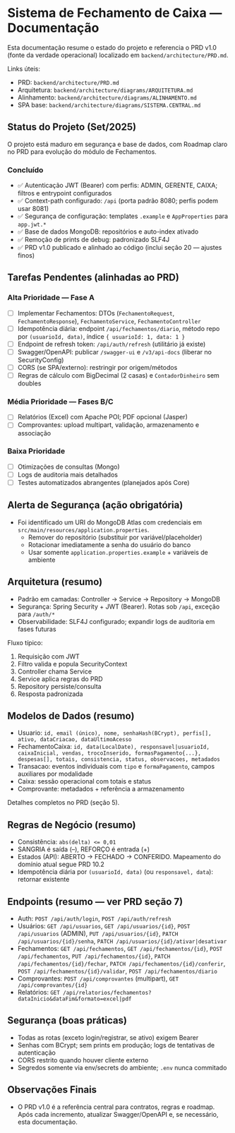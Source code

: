 # Sistema de Fechamento de Caixa — Documentação

Esta documentação resume o estado do projeto e referencia o PRD v1.0 (fonte da verdade operacional) localizado em `backend/architecture/PRD.md`.

Links úteis:

- PRD: `backend/architecture/PRD.md`
- Arquitetura: `backend/architecture/diagrams/ARQUITETURA.md`
- Alinhamento: `backend/architecture/diagrams/ALINHAMENTO.md`
- SPA base: `backend/architecture/diagrams/SISTEMA.CENTRAL.md`

## Status do Projeto (Set/2025)

O projeto está maduro em segurança e base de dados, com Roadmap claro no PRD para evolução do módulo de Fechamentos.

### Concluído

- ✅ Autenticação JWT (Bearer) com perfis: ADMIN, GERENTE, CAIXA; filtros e entrypoint configurados
- ✅ Context-path configurado: `/api` (porta padrão 8080; perfis podem usar 8081)
- ✅ Segurança de configuração: templates `.example` e `AppProperties` para `app.jwt.*`
- ✅ Base de dados MongoDB: repositórios e auto-index ativado
- ✅ Remoção de prints de debug: padronizado SLF4J
- ✅ PRD v1.0 publicado e alinhado ao código (inclui seção 20 — ajustes finos)

## Tarefas Pendentes (alinhadas ao PRD)

### Alta Prioridade — Fase A

- [ ] Implementar Fechamentos: DTOs (`FechamentoRequest`, `FechamentoResponse`), `FechamentoService`, `FechamentoController`
- [ ] Idempotência diária: endpoint `/api/fechamentos/diario`, método repo por `(usuarioId, data)`, índice `{ usuarioId: 1, data: 1 }`
- [ ] Endpoint de refresh token: `/api/auth/refresh` (utilitário já existe)
- [ ] Swagger/OpenAPI: publicar `/swagger-ui` e `/v3/api-docs` (liberar no SecurityConfig)
- [ ] CORS (se SPA/externo): restringir por origem/métodos
- [ ] Regras de cálculo com BigDecimal (2 casas) e `ContadorDinheiro` sem doubles

### Média Prioridade — Fases B/C

- [ ] Relatórios (Excel) com Apache POI; PDF opcional (Jasper)
- [ ] Comprovantes: upload multipart, validação, armazenamento e associação

### Baixa Prioridade

- [ ] Otimizações de consultas (Mongo)
- [ ] Logs de auditoria mais detalhados
- [ ] Testes automatizados abrangentes (planejados após Core)

## Alerta de Segurança (ação obrigatória)

- Foi identificado um URI do MongoDB Atlas com credenciais em `src/main/resources/application.properties`.
  - Remover do repositório (substituir por variável/placeholder)
  - Rotacionar imediatamente a senha do usuário do banco
  - Usar somente `application.properties.example` + variáveis de ambiente

## Arquitetura (resumo)

- Padrão em camadas: Controller → Service → Repository → MongoDB
- Segurança: Spring Security + JWT (Bearer). Rotas sob `/api`, exceção para `/auth/*`
- Observabilidade: SLF4J configurado; expandir logs de auditoria em fases futuras

Fluxo típico:

1. Requisição com JWT
2. Filtro valida e popula SecurityContext
3. Controller chama Service
4. Service aplica regras do PRD
5. Repository persiste/consulta
6. Resposta padronizada

## Modelos de Dados (resumo)

- Usuario: `id, email (único), nome, senhaHash(BCrypt), perfis[], ativo, dataCriacao, dataUltimoAcesso`
- FechamentoCaixa: `id, data(LocalDate), responsavel|usuarioId, caixaInicial, vendas, trocoInserido, formasPagamento{...}, despesas[], totais, consistencia, status, observacoes, metadados`
- Transacao: eventos individuais com `tipo` e `formaPagamento`, campos auxiliares por modalidade
- Caixa: sessão operacional com totais e status
- Comprovante: metadados + referência a armazenamento

Detalhes completos no PRD (seção 5).

## Regras de Negócio (resumo)

- Consistência: `abs(delta) <= 0,01`
- SANGRIA é saída (–), REFORÇO é entrada (+)
- Estados (API): ABERTO → FECHADO → CONFERIDO. Mapeamento do domínio atual segue PRD 10.2
- Idempotência diária por `(usuarioId, data)` (ou `responsavel, data`): retornar existente

## Endpoints (resumo — ver PRD seção 7)

- Auth: `POST /api/auth/login`, `POST /api/auth/refresh`
- Usuários: `GET /api/usuarios`, `GET /api/usuarios/{id}`, `POST /api/usuarios` (ADMIN), `PUT /api/usuarios/{id}`, `PATCH /api/usuarios/{id}/senha`, `PATCH /api/usuarios/{id}/ativar|desativar`
- Fechamentos: `GET /api/fechamentos`, `GET /api/fechamentos/{id}`, `POST /api/fechamentos`, `PUT /api/fechamentos/{id}`, `PATCH /api/fechamentos/{id}/fechar`, `PATCH /api/fechamentos/{id}/conferir`, `POST /api/fechamentos/{id}/validar`, `POST /api/fechamentos/diario`
- Comprovantes: `POST /api/comprovantes` (multipart), `GET /api/comprovantes/{id}`
- Relatórios: `GET /api/relatorios/fechamentos?dataInicio&dataFim&formato=excel|pdf`

## Segurança (boas práticas)

- Todas as rotas (exceto login/registrar, se ativo) exigem Bearer
- Senhas com BCrypt; sem prints em produção; logs de tentativas de autenticação
- CORS restrito quando houver cliente externo
- Segredos somente via env/secrets do ambiente; `.env` nunca commitado

## Observações Finais

- O PRD v1.0 é a referência central para contratos, regras e roadmap. Após cada incremento, atualizar Swagger/OpenAPI e, se necessário, esta documentação.
